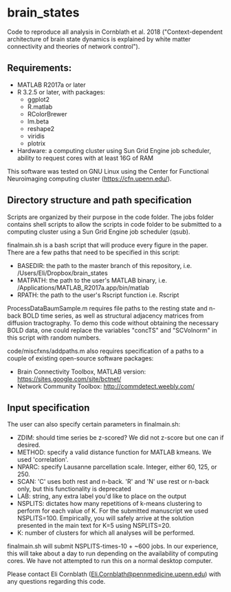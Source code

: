 # brain_states
Code to reproduce all analysis in Cornblath et al. 2018 ("Context-dependent architecture of brain state dynamics is explained by white matter connectivity and theories of network control").

## Requirements:
  - MATLAB R2017a or later
  - R 3.2.5 or later, with packages:
    - ggplot2
    - R.matlab
    - RColorBrewer
    - lm.beta
    - reshape2
    - viridis
    - plotrix
  - Hardware: a computing cluster using Sun Grid Engine job scheduler, ability to request cores with at least 16G of RAM
  
This software was tested on GNU Linux using the Center for Functional Neuroimaging computing cluster (https://cfn.upenn.edu/).

## Directory structure and path specification

Scripts are organized by their purpose in the code folder. The jobs folder contains shell scripts to allow the scripts in code folder to be submitted to a computing cluster using a Sun Grid Engine job scheduler (qsub). 

finalmain.sh is a bash script that will produce every figure in the paper. There are a few paths that need to be specified in this script:
  - BASEDIR: the path to the master branch of this repository, i.e. /Users/Eli/Dropbox/brain_states
  - MATPATH: the path to the user's MATLAB binary, i.e. /Applications/MATLAB_R2017a.app/bin/matlab
  - RPATH: the path to the user's Rscript function i.e. Rscript
  
ProcessDataBaumSample.m requires file paths to the resting state and n-back BOLD time series, as well as structural adjacency matrices from diffusion tractography. To demo this code without obtaining the necessary BOLD data, one could replace the variables "concTS" and "SCVolnorm" in this script with random numbers.

code/miscfxns/addpaths.m also requires specification of a paths to a couple of existing open-source software packages:
  - Brain Connectivity Toolbox, MATLAB version: https://sites.google.com/site/bctnet/
  - Network Community Toolbox: http://commdetect.weebly.com/

## Input specification

The user can also specify certain parameters in finalmain.sh:

  - ZDIM: should time series be z-scored? We did not z-score but one can if desired.
  - METHOD: specify a valid distance function for MATLAB kmeans. We used 'correlation'.
  - NPARC: specify Lausanne parcellation scale. Integer, either 60, 125, or 250.
  - SCAN: 'C' uses both rest and n-back. 'R' and 'N' use rest or n-back only, but this functionality is deprecated
  - LAB: string, any extra label you'd like to place on the output
  - NSPLITS: dictates how many repetitions of k-means clustering to perform for each value of K. For the submitted manuscript we used NSPLITS=100. Empirically, you will safely arrive at the solution presented in the main text for K=5 using NSPLITS=20.
  - K: number of clusters for which all analyses will be performed.
 
finalmain.sh will submit NSPLITS-times-10 + ~600 jobs. In our experience, this will take about a day to run depending on the availability of computing cores. We have not attempted to run this on a normal desktop computer.

Please contact Eli Cornblath (Eli.Cornblath@pennmedicine.upenn.edu) with any questions regarding this code.
